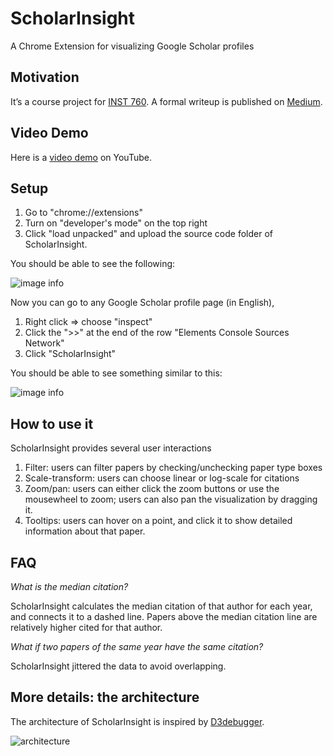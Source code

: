 # ScholarInsight

A Chrome Extension for visualizing Google Scholar profiles

## Motivation
It’s a course project for [INST 760](https://sites.umiacs.umd.edu/elm/teaching/inst-760-data-visualization/). A formal writeup is published on [Medium](https://medium.com/visumd/scholarinsight-a-chrome-web-browser-extension-for-visualizing-google-scholar-profiles-f953473d2e87).


## Video Demo
Here is a [video demo](https://youtu.be/7-C5sBFzqNc) on YouTube.

## Setup
1. Go to "chrome://extensions"
2. Turn on "developer's mode" on the top right
3. Click "load unpacked" and upload the source code folder of ScholarInsight.

You should be able to see the following: 

![image info](./img/01_unpacked.png)

Now you can go to any Google Scholar profile page (in English),

1. Right click => choose "inspect"
2. Click the  ">>" at the end of the row "Elements Console Sources Network"
3. Click "ScholarInsight" 

You should be able to see something similar to this:

![image info](./img/02_logScale.png)

## How to use it
ScholarInsight provides several user interactions

1. Filter: users can filter papers by checking/unchecking paper type boxes
2. Scale-transform: users can choose linear or log-scale for citations
3. Zoom/pan: users can either click the zoom buttons or use the mousewheel to zoom; users can also pan the visualization by dragging it.
4. Tooltips: users can hover on a point, and click it to show detailed information about that paper.

## FAQ
_What is the median citation?_

ScholarInsight calculates the median citation of that author for each year, and connects it to a dashed line. Papers above the median citation line are relatively higher cited for that author. 

_What if two papers of the same year have the same citation?_

ScholarInsight jittered the data to avoid overlapping.


## More details: the architecture
The architecture of ScholarInsight is inspired by [D3debugger](https://github.com/eyxiao/d3bugger).

![architecture](./img/architecture.png)


